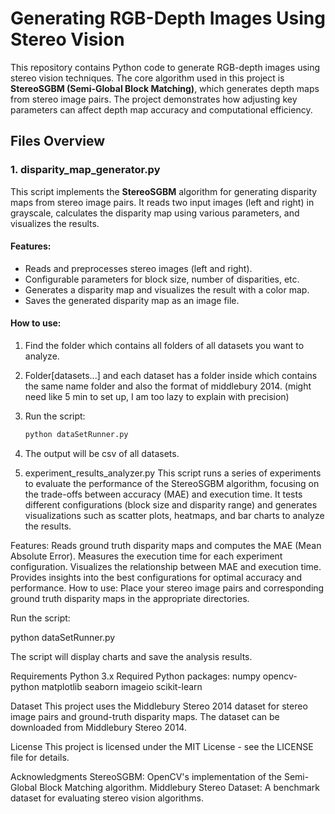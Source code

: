 # Generating RGB-Depth Images Using Stereo Vision

This repository contains Python code to generate RGB-depth images using stereo vision techniques. The core algorithm used in this project is **StereoSGBM (Semi-Global Block Matching)**, which generates depth maps from stereo image pairs. The project demonstrates how adjusting key parameters can affect depth map accuracy and computational efficiency.

## Files Overview

### 1. **disparity_map_generator.py**

This script implements the **StereoSGBM** algorithm for generating disparity maps from stereo image pairs. It reads two input images (left and right) in grayscale, calculates the disparity map using various parameters, and visualizes the results.

#### Features:
- Reads and preprocesses stereo images (left and right).
- Configurable parameters for block size, number of disparities, etc.
- Generates a disparity map and visualizes the result with a color map.
- Saves the generated disparity map as an image file.

#### How to use:
1. Find the folder which contains all folders of all datasets you want to analyze.
2. Folder[datasets...] and each dataset has a folder inside which contains the same name folder and also the format of middlebury 2014. (might need like 5 min to set up, I am too lazy to explain with precision)
2. Run the script:
   ```bash
   python dataSetRunner.py
3. The output will be csv of all datasets.

2. experiment_results_analyzer.py
This script runs a series of experiments to evaluate the performance of the StereoSGBM algorithm, focusing on the trade-offs between accuracy (MAE) and execution time. It tests different configurations (block size and disparity range) and generates visualizations such as scatter plots, heatmaps, and bar charts to analyze the results.

Features:
Reads ground truth disparity maps and computes the MAE (Mean Absolute Error).
Measures the execution time for each experiment configuration.
Visualizes the relationship between MAE and execution time.
Provides insights into the best configurations for optimal accuracy and performance.
How to use:
Place your stereo image pairs and corresponding ground truth disparity maps in the appropriate directories.

Run the script:

python dataSetRunner.py

The script will display charts and save the analysis results.

Requirements
Python 3.x
Required Python packages:
numpy
opencv-python
matplotlib
seaborn
imageio
scikit-learn

Dataset
This project uses the Middlebury Stereo 2014 dataset for stereo image pairs and ground-truth disparity maps. The dataset can be downloaded from Middlebury Stereo 2014.

License
This project is licensed under the MIT License - see the LICENSE file for details.

Acknowledgments
StereoSGBM: OpenCV's implementation of the Semi-Global Block Matching algorithm.
Middlebury Stereo Dataset: A benchmark dataset for evaluating stereo vision algorithms.